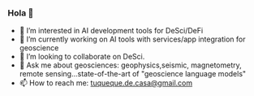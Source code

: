 ### Hola 👋
- 🔭 I’m interested in AI development tools for DeSci/DeFi
- 🌱 I’m currently working on AI tools with services/app integration for geoscience
- 👯 I’m looking to collaborate on DeSci. 
- 💬 Ask me about geosciences: geophysics,seismic, magnetometry, remote sensing...state-of-the-art of "geoscience language models"
- 📫 How to reach me: tuqueque.de.casa@gmail.com

<!--
**JFelipe-bit/JFelipe-bit** is a ✨ _special_ ✨ repository because its `README.md` (this file) appears on your GitHub profile.

Here are some ideas to get you started:



